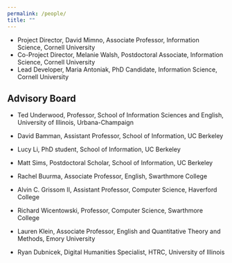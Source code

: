 ```yaml
---
permalink: /people/
title: ""
---
```


- Project Director, David Mimno, Associate Professor, Information Science, Cornell University
- Co-Project Director, Melanie Walsh, Postdoctoral Associate, Information Science, Cornell University
- Lead Developer, Maria Antoniak, PhD Candidate, Information Science, Cornell University

## Advisory Board

- Ted Underwood, Professor, School of Information Sciences and English, University of Illinois, Urbana-Champaign

- David Bamman, Assistant Professor, School of Information, UC Berkeley

- Lucy Li, PhD student, School of Information, UC Berkeley

- Matt Sims, Postdoctoral Scholar, School of Information, UC Berkeley

- Rachel Buurma, Associate Professor, English, Swarthmore College

- Alvin C. Grissom II, Assistant Professor, Computer Science, Haverford College

- Richard Wicentowski, Professor, Computer Science, Swarthmore College

- Lauren Klein, Associate Professor, English and Quantitative Theory and Methods, Emory University

- Ryan Dubnicek, Digital Humanities Specialist, HTRC, University of Illinois


